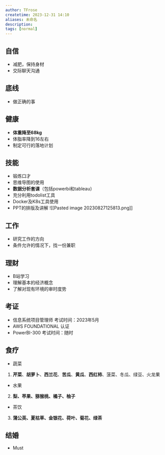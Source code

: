 ```yaml
---
author: TFrose
createtime: 2023-12-31 14:10
aliases: 未命名
description:
tags: [normal]
---
```

## 自信
- 减肥，保持身材
- 交际聊天沟通

## 底线
 - 做正确的事

## 健康
- **体重降至68kg**
- 体脂率降到16左右
- 制定可行的落地计划

## 技能
- 锻炼口才
- 思维导图的使用
- **数据分析套课**（包括powerbi和tableau）
- 充分利用todolist工具
- Docker及K8s工具使用
- PPT的排版及讲解
![[Pasted image 20230827125813.png]]

## 工作
- 研究工作的方向
- 条件允许的情况下，找一份兼职

## 理财
- B站学习
- 理解基本的经济概念
- 了解对现有环境的审时度势

## 考证
- 信息系统项目管理师    考试时间：2023年5月
- AWS FOUNDATIONAL 认证
- PowerBI-300                   考试时间：随时

## 食疗
- 蔬菜
1. **芹菜**、**胡萝卜**、**西兰花**、**苦瓜**、**黄瓜**、**西红柿**、菠菜、冬瓜、绿豆、火龙果
- 水果
2. **梨、苹果、猕猴桃、橘子、柚子**
- 茶饮
3. **蒲公英、夏枯草、金银花、荷叶、菊花、绿茶**

## 结婚
- Must